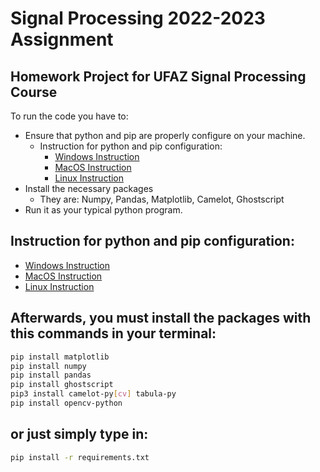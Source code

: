 # Signal Processing 2022-2023 Assignment
## Homework Project for UFAZ Signal Processing Course

To run the code you have to: 
- Ensure that python and pip are properly configure on your machine.
  - Instruction for python and pip configuration:
    - [Windows Instruction](https://www.youtube.com/watch?v=dYfKJMPNMDw&ab_channel=AmitThinks)
    - [MacOS Instruction](https://www.youtube.com/watch?v=ioZoC8_Hk7o&ab_channel=StudySession)
    - [Linux Instruction](https://www.youtube.com/watch?v=ivBYd1IT408&ab_channel=DevTechSolutions)
- Install the necessary packages
  - They are: Numpy, Pandas, Matplotlib, Camelot, Ghostscript
- Run it as your typical python program.

## Instruction for python and pip configuration:
- [Windows Instruction](https://www.youtube.com/watch?v=dYfKJMPNMDw&ab_channel=AmitThinks)
- [MacOS Instruction](https://www.youtube.com/watch?v=ioZoC8_Hk7o&ab_channel=StudySession)
- [Linux Instruction](https://www.youtube.com/watch?v=ivBYd1IT408&ab_channel=DevTechSolutions)

## Afterwards, you must install the packages with this commands in your terminal:
```sh
pip install matplotlib
pip install numpy
pip install pandas
pip install ghostscript
pip3 install camelot-py[cv] tabula-py
pip install opencv-python
```
## or just simply type in:
```sh
pip install -r requirements.txt
```
